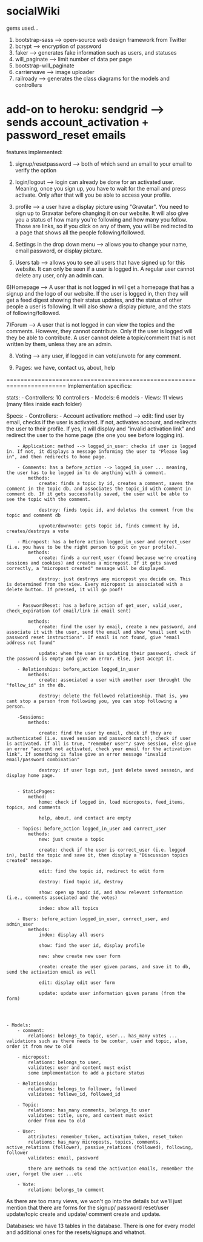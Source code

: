 # socialWiki

gems used...
1) bootstrap-sass --> open-source web design framework from Twitter
2) bcrypt --> encryption of password
3) faker --> generates fake information such as users, and statuses
4) will_paginate --> limit number of data per page
5) bootstrap-will_paginate
6) carrierwave --> image uploader
7) railroady --> generates the class diagrams for the models and controllers

add-on to heroku:
sendgrid --> sends account_activation + password_reset emails
====================================================================
features implemented:

1) signup/resetpassword --> both of which send an email to your email to verify the option

2) login/logout --> login can already be done for an activated user. Meaning, once you sign up, you have to wait for the email and press activate. Only after that will you be able to access your profile.

3) profile --> a user have a display picture using "Gravatar". You need to sign up to Gravatar before changing it on our website. It will also give you a status of how many you're following and how many you follow. Those are links, so if you click on any of them, you will be redirected to a page that shows all the people following/followed.

4) Settings in the drop down menu --> allows you to change your name, email password, or display picture.

5) Users tab --> allows you to see all users that have signed up for this website. It can only be seen if a user is logged in. A regular user cannot delete any user, only an admin can.

6)Homepage --> A user that is not logged in will get a homepage that has a signup and the logo of our website. If the user is logged in, then they will get a feed digest showing their status updates, and the status of other people a user is following. It will also show a display picture, and the stats of following/followed.

7)Forum --> A user that is not logged in can view the topics and the comments. However, they cannot contribute. Only if the user is logged will they be able to contribute. A user cannot delete a topic/comment that is not written by them, unless they are an admin.

8) Voting --> any user, if logged in can vote/unvote for any comment.

9) Pages: we have, contact us, about, help

=======================================================================
Implementation specifics:

stats:
	- Controllers: 10 controllers
	- Models: 6 models
	- Views: 11 views (many files inside each folder)
	
Specs:
	- Controllers:
		- Account activation: method --> edit: find user by email, checks if the user is activated. If not, activates account, and redirects the user to their profile. If yes, it will display and "invalid activation link" and redirect the user to the home page (the one you see before logging in).
		
		- Application: method --> logged_in_user: checks if user is logged in. If not, it displays a message informing the user to "Please log in", and then redirects to home page.

		- Comments: has a before_action --> logged_in_user ... meaning, the user has to be logged in to do anything with a comment.
			methods:
				create: finds a topic by id, creates a comment, saves the comment in the topic db, and associates the topic_id with comment in comment db. If it gets successfully saved, the user will be able to see the topic with the comment.

				destroy: finds topic id, and deletes the comment from the topic and comment db
				
				upvote/downvote: gets topic id, finds comment by id, creates/destroys a vote

		- Micropost: has a before action logged_in_user and correct_user (i.e. you have to be the right person to post on your profile).
			methods:
				create: finds a current_user (found because we're creating sessions and cookies) and creates a micropost. If it gets saved correctly, a "micropost created" message will be displayed.

				destroy: just destroys any micropost you decide on. This is determined from the view. Every micropost is associated with a delete button. If pressed, it will go poof!

				
 		- PasswordReset: has a before_action of get_user, valid_user, check_expiration (of email/link in email sent)

			methods:
				create: find the user by email, create a new password, and associate it with the user, send the email and show "email sent with password reset instructions". If email is not found, give "email address not found"
				
				update: when the user is updating their password, check if the password is empty and give an error. Else, just accept it.

		- Relationships: before_action logged_in_user
			methods:
				create: associated a user with another user throught the "follow_id" in the db.

				destroy: delete the followed relationship. That is, you cant stop a person from following you, you can stop following a person.

		-Sessions:
			methods:
	
				create: find the user by email, check if they are authenticated (i.e. saved session and password match), check if user is activated. If all is true, "remember user"/ save session, else give an error "account not activated, check your email for the activation link". If something is false give an error message "invalid email/password combination"

 				destroy: if user logs out, just delete saved sessoin, and display home page.


		- StaticPages:
			method:
				home: check if logged in, load microposts, feed_items, topics, and comments

				help, about, and contact are empty

		- Topics: before_action logged_in_user and correct_user
			methods:
				new: just create a topic

				create: check if the user is correct_user (i.e. logged in), build the topic and save it, then display a "Discussion topics created" message.

				edit: find the topic id, redirect to edit form

				destroy: find topic id, destroy

				show: open up topic id, and show relevant information (i.e., comments associated and the votes)

				index: show all topics

		- Users: before_action logged_in_user, correct_user, and admin_user
			methods:
				index: display all users

				show: find the user id, display profile

				new: show create new user form

				create: create the user given params, and save it to db, send the activation email as well

				edit: display edit user form

				update: update user information given params (from the form)

	


	- Models:
		- comment: 
			relations: belongs_to topic, user... has_many votes ... validations such as there needs to be conter, user and topic, also, order it from new to old

		- micropost:
			relations: belongs_to user, 
			validates: user and content must exist
			some implementation to add a picture status

		- Relationship:
			relations: belongs_to follower, followed
			validates: followe_id, followed_id

		- Topic:
			relations: has_many comments, belongs_to user
			validates: title, usre, and content must exist
			order from new to old

		- User:
			attributes: remember_token, activation_token, reset_token
			relations: has_many microposts, topics, comments, active_relations (follower), passive_relations (followed), following, follower
			validates: email, password

			there are methods to send the activation emails, remember the user, forget the user ...etc

		- Vote:
			relation: belongs_to comment
				
	

As there are too many views, we won't go into the details but we'll just mention that there are forms for the signup/ password reset/user update/topic create and update/ comment create and update.


Databases: we have 13 tables in the database. There is one for every model and additional ones for the resets/signups and whatnot.

